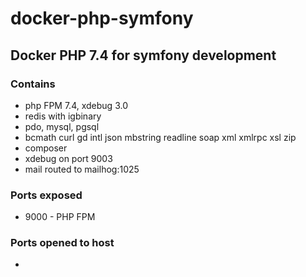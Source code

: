 # docker-php-symfony
## Docker PHP 7.4 for symfony development

### Contains 
 * php FPM 7.4, xdebug 3.0
 * redis with igbinary
 * pdo, mysql, pgsql
 * bcmath curl gd intl json mbstring readline soap xml xmlrpc xsl zip
 * composer
 * xdebug on port 9003
 * mail routed to mailhog:1025
 
### Ports exposed
 * 9000 - PHP FPM

### Ports opened to host
 * 